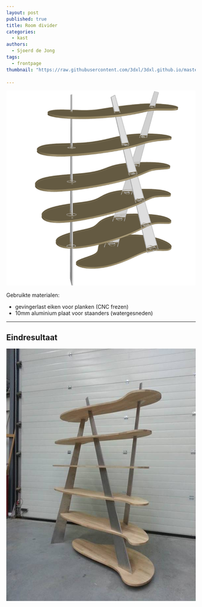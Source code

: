 ```yaml
---
layout: post
published: true
title: Room divider
categories:
  - kast
authors:
  - Sjoerd de Jong
tags:
  - frontpage
thumbnail: "https://raw.githubusercontent.com/3dxl/3dxl.github.io/master/photos/2014-05-13/00_1.mini.png"

---
```


![00_1.midi.png](https://raw.githubusercontent.com/3dxl/3dxl.github.io/master/photos/2014-05-13/00_1.midi.png)


Gebruikte materialen:

- gevingerlast eiken voor planken (CNC frezen)
- 10mm aluminium plaat voor staanders (watergesneden)

---

## Eindresultaat
![image](https://raw.githubusercontent.com/3dxl/3dxl.github.io/master/photos/2014-05-13/04_image008.midi.jpg)

